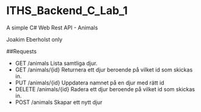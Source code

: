 # ITHS_Backend_C_Lab_1

A simple C# Web Rest API - Animals

Joakim Eberholst only

##Requests
* GET /animals Lista samtliga djur.
* GET /animals/{id} Returnera ett djur beroende på vilket id som skickas in.
* PUT /animals/{id} Uppdatera namnet på en djur med rätt id
* DELETE /animals/{id} Radera ett djur beroende på vilket id som skickas in.
* POST /animals Skapar ett nytt djur
